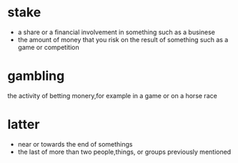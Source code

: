# stake
* a share or a financial involvement in something such as a businese
* the amount of money that you risk on the result of something such as a game or competition
# gambling
the activity of betting monery,for example in a game or on a horse race
# latter
* near or towards the end of somethings
* the last of more than two people,things, or groups previously mentioned

